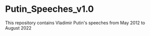 # Putin_Speeches_v1.0
 This repository contains Vladimir Putin's speeches from May 2012 to August 2022
